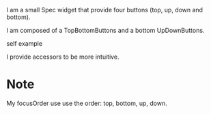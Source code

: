 I am a small Spec widget that provide four buttons (top, up, down and bottom).

I am composed of a TopBottomButtons  and a bottom UpDownButtons.

self example

I provide accessors to be more intuitive.

Note
====
My focusOrder use use the order: top, bottom, up, down.